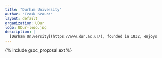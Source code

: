 ```yaml
---
title: "Durham University"
author: "Frank Krauss"
layout: default
organization: UDur
logo: UDur-logo.jpg
description: |
  [Durham University](https://www.dur.ac.uk/), founded in 1832, enjoys a global reputation for its strengths in both teaching and research as evidenced by its World Top 100 position in the QS World University Rankings 2020 (78th). The University is home to over 18,000 students from over 120 countries and employs over 4000 staff. It hosts some of the UK's leading groups in the fields of Particle Physics Phenomenology [IPPP](https://www.ippp.dur.ac.uk/) and Computational Cosmology [ICC](https://www.icc.dur.ac.uk/).
---
```


{% include gsoc_proposal.ext %}
